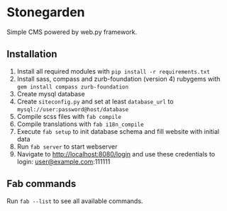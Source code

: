 Stonegarden
===========

Simple CMS powered by web.py framework.

## Installation

1. Install all required modules with `pip install -r requirements.txt`
2. Install sass, compass and zurb-foundation (version 4) rubygems with `gem install compass zurb-foundation`
3. Create mysql database
4. Create `siteconfig.py` and set at least `database_url` to `mysql://user:password@host/database`
5. Compile scss files with `fab compile`
6. Compile translations with `fab i18n_compile`
7. Execute `fab setup` to init database schema and fill website with initial data
8. Run `fab server` to start webserver
9. Navigate to [http://localhost:8080/login](http://localhost:8080/login) and use these credentials to login: user@example.com:111111

## Fab commands

Run `fab --list` to see all available commands.
